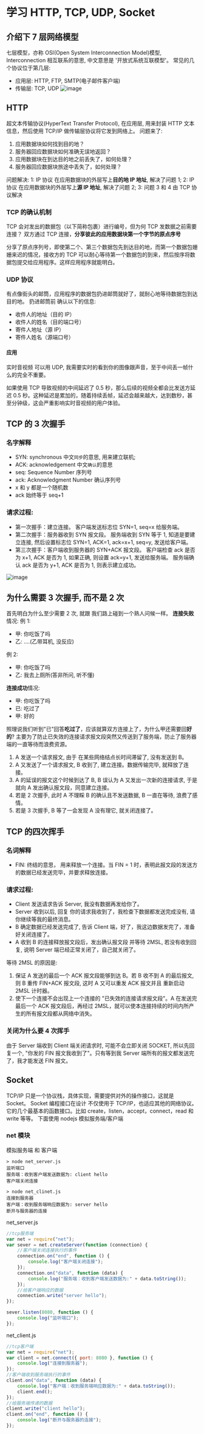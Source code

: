 # 学习 HTTP, TCP, UDP, Socket

## 介绍下 7 层网络模型

七层模型，亦称 OSI(Open System Interconnection Model)模型, Interconnection 相互联系的意思, 中文意思是 '开放式系统互联模型'。
常见的几个协议位于第几层:

- 应用层: HTTP, FTP, SMTP(电子邮件客户端)
- 传输层: TCP, UDP
  ![image](https://user-images.githubusercontent.com/32337542/66107727-81dbf380-e5f3-11e9-88a9-3ff54c20081c.png)

## HTTP

超文本传输协议(HyperText Transfer Protocol), 在应用层, 用来封装 HTTP 文本信息，然后使用 TCP/IP 做传输层协议将它发到网络上。
问题来了:

1. 应用数据块如何找到目的地？
2. 服务器回应数据块如何准确无误地返回？
3. 应用数据块在到达目的地之前丢失了，如何处理？
4. 服务器回应数据块旅途中丢失了，如何处理？

问题解决:
1: IP 协议 在应用数据块的外层写上**目的地 IP 地址**, 解决了问题 1;
2: IP 协议 在应用数据块的外层写上**源 IP 地址**, 解决了问题 2;
3: 问题 3 和 4 由 TCP 协议解决

### TCP 的确认机制

TCP 会对发出的数据包（以下简称包裹）进行编号，但为何 TCP 发数据之前需要连接？
双方通过 TCP 连接，**分享彼此的应用数据块第一个字节的原点序号**

分享了原点序列号，即使第二个、第三个数据包先到达目的地，而第一个数据包姗姗来迟的情况，接收方的 TCP 可以耐心等待第一个数据包的到来，然后按序将数据包提交给应用程序。这样应用程序就能明白。

### UDP 协议

有点像街头的邮筒，应用程序的数据包扔进邮筒就好了，就耐心地等待数据包到达目的地。
扔进邮筒前 确认以下的信息:

- 收件人的地址（目的 IP）
- 收件人的姓名（目的端口号）
- 寄件人地址（源 IP）
- 寄件人姓名（源端口号）

#### 应用

实时音视频 可以用 UDP, 我需要实时的看到你的图像跟声音，至于中间丢一帧什么的完全不重要。

如果使用 TCP 导致视频的中间延迟了 0.5 秒，那么后续的视频全都会比发送方延迟 0.5 秒。这种延迟是累加的，随着持续丢帧，延迟会越来越大，达到数秒，甚至分钟级，这会严重影响实时音视频的用户体验。

## TCP 的 3 次握手

### 名字解释

- SYN: synchronous 中文`同步`的意思, 用来建立联机;
- ACK: acknowledgement 中文`确认`的意思
- seq: Sequence Number 序列号
- ack: Acknowledgment Number 确认序列号
- x 和 y 都是一个随机数
- ack 始终等于 seq+1

### 请求过程:

- 第一次握手：建立连接。
  客户端发送标志位 SYN=1, seq=x 给服务端。
- 第二次握手：服务器收到 SYN 报文段。
  服务端收到 SYN 等于 1, 知道是要建立连接, 然后设置标志位 SYN=1, ACK=1, ack=x+1, seq=y, 发送给客户端。
- 第三次握手：客户端收到服务器的 SYN+ACK 报文段。
  客户端检查 ack 是否为 x+1, ACK 是否为 1, 如果正确, 则设置 ack=y+1, 发送给服务端。
  服务端确认 ack 是否为 y+1, ACK 是否为 1, 则表示建立成功。

![image](https://user-images.githubusercontent.com/32337542/66107992-21998180-e5f4-11e9-99f3-fd468f111ef9.png)

## 为什么需要 3 次握手, 而不是 2 次

首先明白为什么至少需要 2 次, 就跟 我们路上碰到一个熟人问候一样。
**连接失败**情况:
例 1:

- 甲: 你吃饭了吗
- 乙: ....(乙带耳机, 没反应)

例 2:

- 甲: 你吃饭了吗
- 乙: 我去上厕所(答非所问, 听不懂)

**连接成功**情况:

- 甲: 你吃饭了吗
- 已: 吃过了
- 甲: 好的

照理说我们听到"已"回答**吃过了**，应该就算双方连接上了，为什么甲还需要回**好的**?
主要为了防止已失效的连接请求报文段突然又传送到了服务端，防止了服务器端的一直等待而浪费资源。

1. A 发送一个请求报文, 由于 在某些网络结点长时间滞留了, 没有发送到 B。
2. A 又发送了一个请求报文, B 收到了, 建立连接。数据传输完毕, 就释放了连接。
3. A 的延误的报文这个时候到达了 B, B 误认为 A 又发出一次新的连接请求, 于是就向 A 发出确认报文段，同意建立连接。
4. 若是 2 次握手, 此时 A 不理睬 B 的确认且不发送数据, B 一直在等待, 浪费了感情。
5. 若是 3 次握手, B 等了一会发现 A 没有理它, 就关闭连接了。

## TCP 的四次挥手

### 名词解释

- FIN: 终结的意思， 用来释放一个连接。当 FIN = 1 时，表明此报文段的发送方的数据已经发送完毕，并要求释放连接。

### 请求过程:

- Client 发送请求告诉 Server, 我没有数据再发给你了。
- Server 收到以后, 回复 你的请求我收到了，我检查下数据都发送完成没有, 请你继续等我的最终消息。
- B 确定数据已经发送完成了, 告诉 Client 端，好了，我这边数据发完了，准备好关闭连接了。
- A 收到 B 的连接释放报文段后，发出确认报文段 并等待 2MSL, 若没有收到回复, 说明 Server 端已经正常关闭了，自己就关闭了。

等待 2MSL 的原因是:

1. 保证 A 发送的最后一个 ACK 报文段能够到达 B。若 B 收不到 A 的最后报文, 则 B 重传 FIN+ACK 报文段, 这时 A 又可以重发 ACK 报文并且 重新启动 2MSL 计时器。
2. 使下一个连接不会出现上一个连接的 "已失效的连接请求报文段"。A 在发送完最后一个 ACK 报文段后，再经过 2MSL，就可以使本连接持续的时间内所产生的所有报文段都从网络中消失。

### 关闭为什么要 4 次挥手

由于 Server 端收到 Client 端关闭请求时, 可能不会立即关闭 SOCKET, 所以先回复一个, "你发的 FIN 报文我收到了"。只有等到我 Server 端所有的报文都发送完了，我才能发送 FIN 报文。

## Socket

TCP/IP 只是一个协议栈，具体实现，需要提供对外的操作接口，这就是 Socket。
Socket 编程接口在设计 不仅使用于 TCP/IP，也适应其他的网络协议。
它的几个最基本的函数接口。比如 create，listen，accept，connect，read 和 write 等等。
下面使用 nodejs 模拟服务端/客户端

### net 模块

模拟服务端 和 客户端

```
> node net_server.js
监听端口
服务端：收到客户端发送数据为: client hello
客户端关闭连接
```

```
> node net_clinet.js
连接到服务器
客户端：收到服务端响应数据为: server hello
断开与服务器的连接
```

net_server.js

```javascript
//tcp服务端
var net = require("net");
var sever = net.createServer(function (connection) {
	//客户端关闭连接执行的事件
	connection.on("end", function () {
		console.log("客户端关闭连接");
	});
	connection.on("data", function (data) {
		console.log("服务端：收到客户端发送数据为:" + data.toString());
	});
	//给客户端响应的数据
	connection.write("server hello");
});

sever.listen(8080, function () {
	console.log("监听端口");
});
```

net_client.js

```javascript
//tcp客户端
var net = require("net");
var client = net.connect({ port: 8080 }, function () {
	console.log("连接到服务器");
});
//客户端收到服务端执行的事件
client.on("data", function (data) {
	console.log("客户端：收到服务端响应数据为:" + data.toString());
	client.end();
});
//给服务端传递的数据
client.write("client hello");
client.on("end", function () {
	console.log("断开与服务器的连接");
});
```
